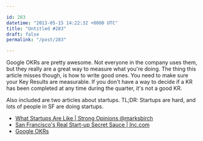 ```yaml
---

id: 283
datetime: "2013-05-15 14:22:32 +0000 UTC"
title: "Untitled #283"
draft: false
permalink: "/post/283"

---
```


Google OKRs are pretty awesome. Not everyone in the company uses them, but they really are a great way to measure what you're doing. The thing this article misses though, is how to write good ones. You need to make sure your Key Results are measurable. If you don't have a way to decide if a KR has been completed at any time during the quarter, it's not a good KR.

Also included are two articles about startups. TL;DR: Startups are hard, and lots of people in SF are doing startups. 

 
 * [What Startups Are Like | Strong Opinions @marksbirch](http://birch.co/post/50425375471/what-startups-are-like)
 * [San Francisco's Real Start-up Secret Sauce | Inc.com](http://www.inc.com/philip-rosedale/start-up-magic-of-san-francisco.html)
 * [Google OKRs](http://googlesystem.blogspot.com/2013/05/google-okrs.html)


